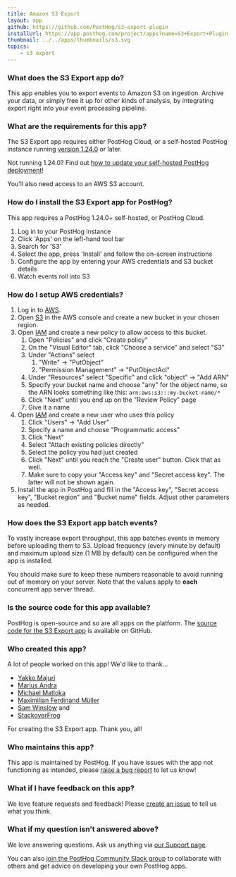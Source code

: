 ```yaml
---
title: Amazon S3 Export
layout: app
github: https://github.com/PostHog/s3-export-plugin
installUrl: https://app.posthog.com/project/apps?name=S3+Export+Plugin
thumbnail: ../../apps/thumbnails/s3.svg
topics:
    - s3 export
---
```


### What does the S3 Export app do?

This app enables you to export events to Amazon S3 on ingestion. Archive your data, or simply free it up for other kinds of analysis, by integrating export right into your event processing pipeline.

### What are the requirements for this app?

The S3 Export app requires either PostHog Cloud, or a self-hosted PostHog instance running [version 1.24.0](https://posthog.com/blog/the-posthog-array-1-30-0) or later.

Not running 1.24.0? Find out [how to update your self-hosted PostHog deployment](https://posthog.com/docs/self-host/configure/upgrading-posthog)!

You'll also need access to an AWS S3 account.

### How do I install the S3 Export app for PostHog?

This app requires a PostHog 1.24.0+ self-hosted, or PostHog Cloud.

1. Log in to your PostHog instance
2. Click 'Apps' on the left-hand tool bar
3. Search for 'S3'
4. Select the app, press 'Install' and follow the on-screen instructions
5. Configure the app by entering your AWS credentials and S3 bucket details
6. Watch events roll into S3

### How do I setup AWS credentials?

1. Log in to [AWS](https://console.aws.amazon.com/).
2. Open [S3](https://s3.console.aws.amazon.com/) in the AWS console and create a new bucket in your chosen region.
3. Open [IAM](https://console.aws.amazon.com/iam/home) and create a new policy to allow access to this bucket.
    1. Open "Policies" and click "Create policy"
    2. On the "Visual Editor" tab, click "Choose a service" and select "S3"
    3. Under "Actions" select
        1. "Write" -> "PutObject"
        2. "Permission Management" -> "PutObjectAcl"
    4. Under "Resources" select "Specific" and click "object" -> "Add ARN"
    5. Specify your bucket name and choose "any" for the object name, so the ARN looks something like this: `arn:aws:s3:::my-bucket-name/*`
    6. Click "Next" until you end up on the "Review Policy" page
    7. Give it a name
4. Open [IAM](https://console.aws.amazon.com/iam/home) and create a new user who uses this policy
    1. Click "Users" -> "Add User"
    2. Specify a name and choose "Programmatic access"
    3. Click "Next"
    4. Select "Attach existing policies directly"
    5. Select the policy you had just created
    6. Click "Next" until you reach the "Create user" button. Click that as well.
    7. Make sure to copy your "Access key" and "Secret access key". The latter will not be shown again.
5. Install the app in PostHog and fill in the "Access key", "Secret access key", "Bucket region" and "Bucket name" fields. Adjust other parameters as needed.

### How does the S3 Export app batch events?

To vastly increase export throughput, this app batches events in memory before uploading them to S3. Upload frequency (every minute by default) and maximum upload size (1 MB by default) can be configured when the app is installed.

You should make sure to keep these numbers reasonable to avoid running out of memory on your server. Note that the values apply to **each** concurrent app server thread.

### Is the source code for this app available?

PostHog is open-source and so are all apps on the platform. The [source code for the S3 Export app](https://github.com/PostHog/s3-export-plugin) is available on GitHub.

### Who created this app?

A lot of people worked on this app! We'd like to thank...

-   [Yakko Majuri](https://github.com/yakkomajuri)
-   [Marius Andra](https://github.com/mariusandra)
-   [Michael Matloka](https://github.com/Twixes)
-   [Maximilian Ferdinand Müller](https://github.com/maxmue)
-   [Sam Winslow](https://github.com/samwinslow) and
-   [StackoverFrog](https://github.com/hjweddie)

For creating the S3 Export app. Thank you, all!

### Who maintains this app?

This app is maintained by PostHog. If you have issues with the app not functioning as intended, please [raise a bug report](https://github.com/PostHog/posthog/issues/new?assignees=&labels=bug&template=bug_report.md) to let us know!

### What if I have feedback on this app?

We love feature requests and feedback! Please [create an issue](https://github.com/PostHog/posthog/issues/new?assignees=&labels=enhancement%2C+feature&template=feature_request.md) to tell us what you think.

### What if my question isn't answered above?

We love answering questions. Ask us anything via [our Support page](/questions).

You can also [join the PostHog Community Slack group](/slack) to collaborate with others and get advice on developing your own PostHog apps.
